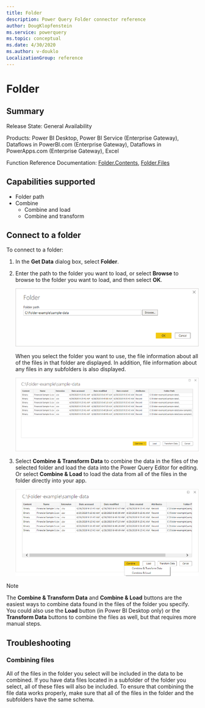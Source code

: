 ```yaml
---
title: Folder
description: Power Query Folder connector reference
author: DougKlopfenstein
ms.service: powerquery
ms.topic: conceptual
ms.date: 4/30/2020
ms.author: v-douklo
LocalizationGroup: reference
---
```


# Folder

## Summary

Release State: General Availability

Products: Power BI Desktop, Power BI Service (Enterprise Gateway), Dataflows in PowerBI.com (Enterprise Gateway), Dataflows in PowerApps.com (Enterprise Gateway), Excel

Function Reference Documentation: [Folder.Contents](https://docs.microsoft.com/powerquery-m/folder-contents), [Folder.Files](https://docs.microsoft.com/powerquery-m/folder-files)

## Capabilities supported

* Folder path
* Combine
   * Combine and load
   * Combine and transform

## Connect to a folder

To connect to a folder:

1. In the **Get Data** dialog box, select **Folder**.

2. Enter the path to the folder you want to load, or select **Browse** to browse to the folder you want to load, and then select **OK**.

   ![Folder selection](./media/folder/folderbrowse.png)

   When you select the folder you want to use, the file information about all of the files in that folder are displayed. In addition, file information about any files in any subfolders is also displayed.

   ![Folder information](./media/folder/folderinfo.png)

3. Select **Combine & Transform Data** to combine the data in the files of the selected folder and load the data into the Power Query Editor for editing. Or select **Combine & Load** to load the data from all of the files in the folder directly into your app.

   ![Combine files from folder](./media/folder/combinefolderfiles.png)

>[!Note]
>The **Combine & Transform Data** and **Combine & Load** buttons are the easiest ways to combine data found in the files of the folder you specify. You could also use the **Load** button (in Power BI Desktop only) or the **Transform Data** buttons to combine the files as well, but that requires more manual steps.

## Troubleshooting

### Combining files

All of the files in the folder you select will be included in the data to be combined. If you have data files located in a subfolder of the folder you select, all of these files will also be included. To ensure that combining the file data works properly, make sure that all of the files in the folder and the subfolders have the same schema.


